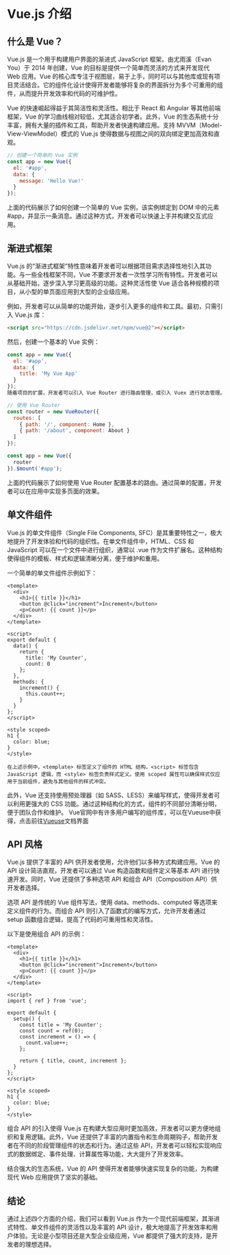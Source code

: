 # Vue.js 介绍
## 什么是 Vue？
Vue.js 是一个用于构建用户界面的渐进式 JavaScript 框架。由尤雨溪（Evan You）于 2014 年创建，Vue 的目标是提供一个简单而灵活的方式来开发现代 Web 应用。Vue 的核心库专注于视图层，易于上手，同时可以与其他库或现有项目灵活结合。它的组件化设计使得开发者能够将复杂的界面拆分为多个可重用的组件，从而提升开发效率和代码的可维护性。

Vue 的快速崛起得益于其简洁性和灵活性。相比于 React 和 Angular 等其他前端框架，Vue 的学习曲线相对较低，尤其适合初学者。此外，Vue 的生态系统十分丰富，拥有大量的插件和工具，帮助开发者快速构建应用。支持 MVVM（Model-View-ViewModel）模式的 Vue.js 使得数据与视图之间的双向绑定更加高效和直观。

```javascript
// 创建一个简单的 Vue 实例
const app = new Vue({
  el: '#app',
  data: {
    message: 'Hello Vue!'
  }
});
```
上面的代码展示了如何创建一个简单的 Vue 实例，该实例绑定到 DOM 中的元素 #app，并显示一条消息。通过这种方式，开发者可以快速上手并构建交互式应用。

## 渐进式框架
Vue.js 的“渐进式框架”特性意味着开发者可以根据项目需求选择性地引入其功能。与一些全栈框架不同，Vue 不要求开发者一次性学习所有特性。开发者可以从基础开始，逐步深入学习更高级的功能。这种灵活性使 Vue 适合各种规模的项目，从小型的单页面应用到大型的企业级应用。

例如，开发者可以从简单的功能开始，逐步引入更多的组件和工具。最初，只需引入 Vue.js 库：

```html
<script src="https://cdn.jsdelivr.net/npm/vue@2"></script>
```
然后，创建一个基本的 Vue 实例：

```javascript
const app = new Vue({
  el: '#app',
  data: {
    title: 'My Vue App'
  }
});
随着项目的扩展，开发者可以引入 Vue Router 进行路由管理，或引入 Vuex 进行状态管理。这种渐进式的特性让团队成员能够根据自己的熟悉程度逐步参与项目的开发，增强了团队的灵活性。
```
```javascript
// 使用 Vue Router
const router = new VueRouter({
  routes: [
    { path: '/', component: Home },
    { path: '/about', component: About }
  ]
});

const app = new Vue({
  router
}).$mount('#app');
```
上面的代码展示了如何使用 Vue Router 配置基本的路由。通过简单的配置，开发者可以在应用中实现多页面的效果。

## 单文件组件
Vue.js 的单文件组件（Single File Components, SFC）是其重要特性之一，极大地提升了开发体验和代码的组织性。在单文件组件中，HTML、CSS 和 JavaScript 可以在一个文件中进行组织，通常以 .vue 作为文件扩展名。这种结构使得组件的模板、样式和逻辑清晰分离，便于维护和重用。

一个简单的单文件组件示例如下：

```vue
<template>
  <div>
    <h1>{{ title }}</h1>
    <button @click="increment">Increment</button>
    <p>Count: {{ count }}</p>
  </div>
</template>

<script>
export default {
  data() {
    return {
      title: 'My Counter',
      count: 0
    };
  },
  methods: {
    increment() {
      this.count++;
    }
  }
};
</script>

<style scoped>
h1 {
  color: blue;
}
</style>
```
```在上述示例中，<template> 标签定义了组件的 HTML 结构，<script> 标签包含 JavaScript 逻辑，而 <style> 标签负责样式定义。使用 scoped 属性可以确保样式仅应用于当前组件，避免与其他组件的样式冲突。```


此外，Vue 还支持使用预处理器（如 SASS、LESS）来编写样式，使得开发者可以利用更强大的 CSS 功能。通过这种结构化的方式，组件的不同部分清晰分明，便于团队合作和维护。
Vue官网中有许多用户编写的组件库，可以在Vueuse中获得，点击前往[Vueuse](/vueuse/)文档界面
## API 风格
Vue.js 提供了丰富的 API 供开发者使用，允许他们以多种方式构建应用。Vue 的 API 设计简洁直观，开发者可以通过 Vue 构造函数和组件定义等基本 API 进行快速开发。同时，Vue 还提供了多种选项 API 和组合 API（Composition API）供开发者选择。

选项 API 是传统的 Vue 组件写法，使用 data、methods、computed 等选项来定义组件的行为。而组合 API 则引入了函数式的编写方式，允许开发者通过 setup 函数组合逻辑，提高了代码的可重用性和灵活性。

以下是使用组合 API 的示例：

```vue
<template>
  <div>
    <h1>{{ title }}</h1>
    <button @click="increment">Increment</button>
    <p>Count: {{ count }}</p>
  </div>
</template>

<script>
import { ref } from 'vue';

export default {
  setup() {
    const title = 'My Counter';
    const count = ref(0);
    const increment = () => {
      count.value++;
    };

    return { title, count, increment };
  }
};
</script>

<style scoped>
h1 {
  color: blue;
}
</style>
```
组合 API 的引入使得 Vue.js 在构建大型应用时更加高效，开发者可以更方便地组织和复用逻辑。此外，Vue 还提供了丰富的内置指令和生命周期钩子，帮助开发者在不同的阶段管理组件的状态和行为。通过这些 API，开发者可以轻松实现响应式的数据绑定、事件处理、计算属性等功能，大大提升了开发效率。

结合强大的生态系统，Vue 的 API 使得开发者能够快速实现复杂的功能，为构建现代 Web 应用提供了坚实的基础。

## 结论
通过上述四个方面的介绍，我们可以看到 Vue.js 作为一个现代前端框架，其渐进式特性、单文件组件的灵活性以及丰富的 API 设计，极大地提高了开发效率和用户体验。无论是小型项目还是大型企业级应用，Vue 都提供了强大的支持，是开发者的理想选择。